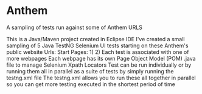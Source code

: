 # Anthem
A sampling of tests run against some of Anthem URLS

This is a Java/Maven project created in Eclipse IDE
I've created a small sampling of 5 Java TestNG Selenium UI tests starting on these Anthem's public website Urls:
Start Pages:
  1)
  2)
Each test is associated with one of more webpages
Each webpage has its own Page Object Model (POM) .java file to manage Selenium Xpath Locators
Test can be run individually or by running them all in parallel as a suite of tests by simply running the testng.xml file
The testng.xml allows you to run these all together in parallel so you can get more testing executed in the shortest period of time
